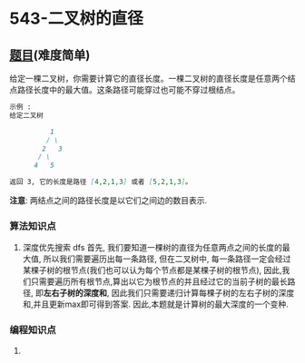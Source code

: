 # 543-二叉树的直径

## [题目](https://leetcode-cn.com/problems/diameter-of-binary-tree/)(难度简单)

给定一棵二叉树，你需要计算它的直径长度。一棵二叉树的直径长度是任意两个结点路径长度中的最大值。这条路径可能穿过也可能不穿过根结点。

~~~markdown
示例 :
给定二叉树

          1
         / \
        2   3
       / \     
      4   5    

返回 3, 它的长度是路径 [4,2,1,3] 或者 [5,2,1,3]。
~~~

**注意**: 两结点之间的路径长度是以它们之间边的数目表示.

### 算法知识点
1. 深度优先搜索 dfs
首先, 我们要知道一棵树的直径为任意两点之间的长度的最大值, 所以我们需要遍历出每一条路径, 但在二叉树中, 每一条路径一定会经过某棵子树的根节点(我们也可以认为每个节点都是某棵子树的根节点), 因此,我们只需要遍历所有根节点,算出以它为根节点的并且经过它的当前子树的最长路径, 即**左右子树的深度和**, 因此我们只需要递归计算每棵子树的左右子树的深度和,并且更新max即可得到答案.
因此,本题就是计算树的最大深度的一个变种.

### 编程知识点
1. 
